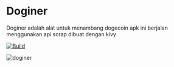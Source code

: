 # Doginer
Doginer adalah alat untuk menambang dogecoin apk ini berjalan menggunakan api scrap dibuat dengan kivy

[![Build](https://github.com/ikbal-hanafi/Doginer/actions/workflows/main.yml/badge.svg)](https://github.com/ikbal-hanafi/Doginer/actions/workflows/main.yml)

![doginer](https://github.com/ikbal-hanafi/Doginer/raw/main/assets/images/logo.jpg=250x250)

